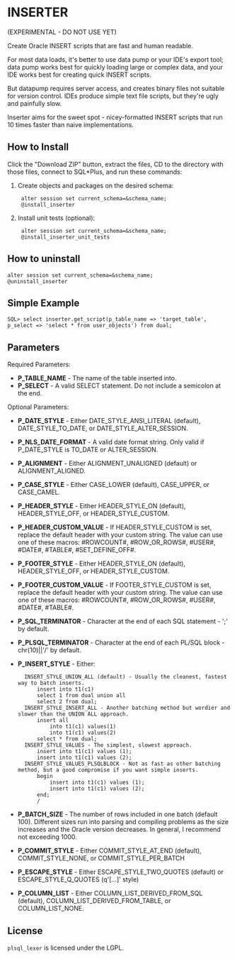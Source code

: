 INSERTER
========

(EXPERIMENTAL - DO NOT USE YET)

Create Oracle INSERT scripts that are fast and human readable.

For most data loads, it's better to use data pump or your IDE's export tool; data pump works best for quickly loading large or complex data, and your IDE works best for creating quick INSERT scripts.

But datapump requires server access, and creates binary files not suitable for version control. IDEs produce simple text file scripts, but they're ugly and painfully slow.

Inserter aims for the sweet spot - nicey-formatted INSERT scripts that run 10 times faster than naive implementations.

## How to Install

Click the "Download ZIP" button, extract the files, CD to the directory with those files, connect to SQL*Plus, and run these commands:

1. Create objects and packages on the desired schema:

		alter session set current_schema=&schema_name;
		@install_inserter

2. Install unit tests (optional):

		alter session set current_schema=&schema_name;
		@install_inserter_unit_tests

## How to uninstall

	alter session set current_schema=&schema_name;
	@uninstall_inserter

## Simple Example

	SQL> select inserter.get_script(p_table_name => 'target_table', p_select => 'select * from user_objects') from dual;

## Parameters

Required Parameters:

* **P_TABLE_NAME** - The name of the table inserted into.
* **P_SELECT** - A valid SELECT statement. Do not include a semicolon at the end.

Optional Parameters:

* **P_DATE_STYLE** - Either DATE_STYLE_ANSI_LITERAL (default), DATE_STYLE_TO_DATE, or DATE_STYLE_ALTER_SESSION.
* **P_NLS_DATE_FORMAT** - A valid date format string. Only valid if P_DATE_STYLE is TO_DATE or ALTER_SESSION.
* **P_ALIGNMENT** - Either ALIGNMENT_UNALIGNED (default) or ALIGNMENT_ALIGNED.
* **P_CASE_STYLE** - Either CASE_LOWER (default), CASE_UPPER, or CASE_CAMEL.
* **P_HEADER_STYLE** - Either HEADER_STYLE_ON (default), HEADER_STYLE_OFF, or HEADER_STYLE_CUSTOM.
* **P_HEADER_CUSTOM_VALUE** - If HEADER_STYLE_CUSTOM is set, replace the default header with your custom string. The value can use one of these macros: #ROWCOUNT#, #ROW_OR_ROWS#, #USER#, #DATE#, #TABLE#, #SET_DEFINE_OFF#.
* **P_FOOTER_STYLE** - Either HEADER_STYLE_ON (default), HEADER_STYLE_OFF, or HEADER_STYLE_CUSTOM.
* **P_FOOTER_CUSTOM_VALUE** - If FOOTER_STYLE_CUSTOM is set, replace the default header with your custom string. The value can use one of these macros: #ROWCOUNT#, #ROW_OR_ROWS#, #USER#, #DATE#, #TABLE#.
* **P_SQL_TERMINATOR** - Character at the end of each SQL statement - ';' by default.
* **P_PLSQL_TERMINATOR** - Character at the end of each PL/SQL block - chr(10)||'/' by default.
* **P_INSERT_STYLE** - Either:

		INSERT_STYLE_UNION_ALL (default) - Usually the cleanest, fastest way to batch inserts.
			insert into t1(c1)
			select 1 from dual union all
			select 2 from dual;
		INSERT_STYLE_INSERT_ALL - Another batching method but wordier and slower than the UNION ALL approach.
			insert all
				into t1(c1) values(1)
				into t1(c1) values(2)
			select * from dual;
		INSERT_STYLE_VALUES - The simplest, slowest approach.
			insert into t1(c1) values (1);
			insert into t1(c1) values (2);
		INSERT_STYLE_VALUES_PLSQLBLOCK - Not as fast as other batching method, but a good compromise if you want simple inserts.
			begin
				insert into t1(c1) values (1);
				insert into t1(c1) values (2);
			end;
			/
* **P_BATCH_SIZE** - The number of rows included in one batch (default 100). Different sizes run into parsing and compiling problems as the size increases and the Oracle version decreases. In general, I recommend not exceeding 1000.
* **P_COMMIT_STYLE** - Either COMMIT_STYLE_AT_END (default), COMMIT_STYLE_NONE, or COMMIT_STYLE_PER_BATCH
* **P_ESCAPE_STYLE** - Either ESCAPE_STYLE_TWO_QUOTES (default) or ESCAPE_STYLE_Q_QUOTES (q'[...]' style)
* **P_COLUMN_LIST** - Either COLUMN_LIST_DERIVED_FROM_SQL (default), COLUMN_LIST_DERIVED_FROM_TABLE, or COLUMN_LIST_NONE.


## License
`plsql_lexer` is licensed under the LGPL.

